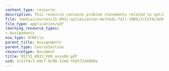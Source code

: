 ```yaml
---
content_type: resource
description: This resource contains problem statements related to optimization methods.
file: /media/courses/15-093j-optimization-methods-fall-2009/2c51f4c3e9cf8c9811e6f6d37244089a_MIT15_093J_F09_assn04.pdf
file_type: application/pdf
learning_resource_types:
- Assignments
ocw_type: OCWFile
parent_title: Assignments
parent_type: CourseSection
resourcetype: Document
title: MIT15_093J_F09_assn04.pdf
uid: 2c51f4c3-e9cf-8c98-11e6-f6d37244089a
---
```

